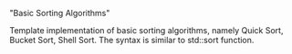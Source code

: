 "Basic Sorting Algorithms" 

Template implementation of basic sorting algorithms, namely Quick Sort, Bucket Sort, Shell Sort.
The syntax is similar to std::sort function.
